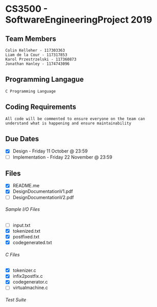 # CS3500 - SoftwareEngineeringProject 2019


## Team Members
    Colin Kelleher - 117303363
    Liam de la Cour - 117317853
    Karol Przestrzelski - 117360873
    Jonathan Hanley - 1174743096
## Programming Langague 
    C Programming Language

## Coding Requirements
    All code will be commented to ensure everyone on the team can understand what is happening and ensure maintainability
    
## Due Dates
- [x] Design - Friday 11 October @ 23:59
- [ ] Implementation - Friday 22 November @ 23:59
    
## Files
- [x] README.me
- [x] DesignDocumentationV1.pdf
- [ ] DesignDocumentationV2.pdf 
###### Sample I/O Files
- [ ] input.txt
- [x] tokenized.txt
- [x] postfixed.txt
- [x] codegenerated.txt
    
###### C Files
- [x] tokenizer.c
- [x] infix2postfix.c
- [x] codegenerator.c
- [ ] virtualmachine.c
    
###### Test Suite

